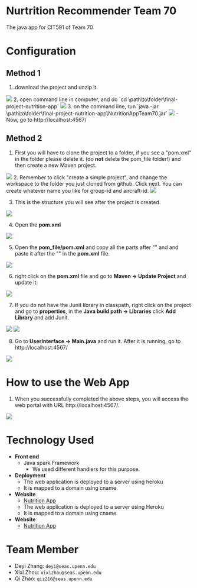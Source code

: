 # Nurtrition Recommender Team 70
The java app for CIT591 of Team 70

# Configuration
## Method 1
1. download the project and unzip it.
<img src='https://github.com/UPenn-CIT599/final-project-nutrition-app/blob/master/images/Screenshot%20at%20Apr%2020%2020-50-52.png'>
2. open command line in computer, and do `cd \path\to\folder\final-project-nutrition-app`
<img src='https://github.com/UPenn-CIT599/final-project-nutrition-app/blob/master/images/Screenshot%20at%20Apr%2020%2020-51-39.png'>
3. on the command line, run `java -jar \path\to\folder\final-project-nutrition-app\NutritionAppTeam70.jar`
<img src='https://github.com/UPenn-CIT599/final-project-nutrition-app/blob/master/images/Screenshot%20at%20Apr%2020%2020-52-12.png'>
- Now, go to http://localhost:4567/

## Method 2
1. First you will have to clone the project to a folder, if you see a "pom.xml" in the folder please delete it. (do **not** delete the pom_file folder!) and then create a new Maven project.
<img src='https://github.com/UPenn-CIT599/final-project-nutrition-app/blob/master/images/1.maven.png'>
2. Remember to click "create a simple project", and change the workspace to the folder you just cloned from github. Click next. You can create whatever name you like for group-id and aircraft-id.
<img src='https://github.com/UPenn-CIT599/final-project-nutrition-app/blob/master/images/2.configure_maven.png'>

3. This is the structure you will see after the project is created.
<img src='https://github.com/UPenn-CIT599/final-project-nutrition-app/blob/master/images/3.pomfile.png'>

4. Open the **pom.xml** 
<img src='https://github.com/UPenn-CIT599/final-project-nutrition-app/blob/master/images/4.replacepom.png'>

5. Open the **pom_file/pom.xml** and copy all the parts after "<dependencies>" and and paste it after the "</version>" in the **pom.xml** file.
<img src='https://github.com/UPenn-CIT599/final-project-nutrition-app/blob/master/images/5.copy.png'>

6. right click on the **pom.xml** file and go to **Maven -> Update Project** and update it.
<img src='https://github.com/UPenn-CIT599/final-project-nutrition-app/blob/master/images/6.updatemaven.png'>

7. If you do not have the Junit library in classpath, right click on the project and go to **properties**, in the **Java build path -> Libraries** click **Add Library** and add Junit.
<img src='https://github.com/UPenn-CIT599/final-project-nutrition-app/blob/master/images/7.enablejunit.png'>
<img src='hhttps://github.com/UPenn-CIT599/final-project-nutrition-app/blob/master/images/8.junit.png'>

8. Go to **UserInterface -> Main.java** and run it. After it is running, go to http://localhost:4567/
<img src='https://github.com/UPenn-CIT599/final-project-nutrition-app/blob/master/images/9.runMain.png'>

# How to use the Web App
1. When you successfully completed the above steps, you will access the web portal with URL http://localhost:4567/.
<img src='https://github.com/UPenn-CIT599/final-project-nutrition-app/blob/master/images/HomePage.png'>

# Technology Used
- **Front end**
  - Java spark Framework
  	- We used different handlers for this purpose.
- **Deployment**
  - The web application is deployed to a server using heroku
  - It is mapped to a domain using cname.
- **Website**
  - <a href="http://www.qizhaolouis.com">Nutrition App</a>
  - The web application is deployed to a server using Heroku
  - It is mapped to a domain using cname.
- **Website**
  - <a href="http://www.qizhaolouis.com">Nutrition App</a>

# Team Member
- Deyi Zhang: `deyi@seas.upenn.edu`
- Xixi Zhou: `xixizhou@seas.upenn.edu`
- Qi Zhao: `qiz216@seas.upenn.edu`
